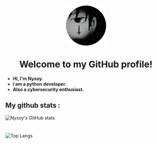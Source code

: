 <p align="center">
  <img src="nyxoy.png" alt="nyx" width="125">
</p>

<h1 align="center">Welcome to my GitHub profile!</h1>

- **Hi, I'm Nyxoy.**
- **I am a python developer.**
- **Also a cybersecurity enthusiast.**

## My github stats :
![Nyxoy's GitHub stats](https://github-readme-stats.vercel.app/api?username=Nyxoy201&theme=dark)
<h1 align="center"></h1>

![Top Langs](https://github-readme-stats.vercel.app/api/top-langs/?username=Nyxoy201&theme=dark)
